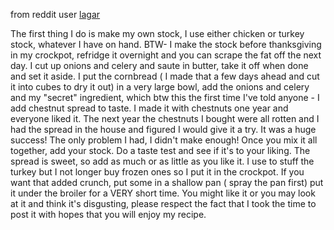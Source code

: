 from reddit user [lagar](http://www.reddit.com/r/slowcooking/comments/138gpt/slowcooker_cornbread_dressing/c71tsax)

The first thing I do is make my own stock, I use either chicken or turkey stock, whatever I have on hand. BTW- I make the stock before thanksgiving in my crockpot, refridge it overnight and you can scrape the fat off the next day.
I cut up onions and celery and saute in butter, take it off when done and set it aside.
I put the cornbread ( I made that a few days ahead and cut it into cubes to dry it out) in a very large bowl, add the onions and celery and my "secret" ingredient, which btw this the first time I've told anyone - I add chestnut spread to taste. I made it with chestnuts one year and everyone liked it. The next year the chestnuts I bought were all rotten and I had the spread in the house and figured I would give it a try. It was a huge success! The only problem I had, I didn't make enough!
Once you mix it all together, add your stock. Do a taste test and see if it's to your liking.
The spread is sweet, so add as much or as little as you like it.
I use to stuff the turkey but I not longer buy frozen ones so I put it in the crockpot.
If you want that added crunch, put some in a shallow pan ( spray the pan first) put it under the broiler for a VERY short time.
You might like it or you may look at it and think it's disgusting, please respect the fact that I took the time to post it with hopes that you will enjoy my recipe.
